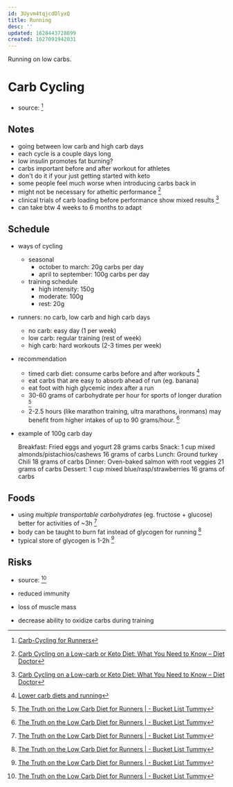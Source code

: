 ```yaml
---
id: 3Uyvm4tqjcdDlyxQ
title: Running
desc: ''
updated: 1628443728899
created: 1627091942031
---
```


Running on low carbs.

# Carb Cycling
- source: [^lc0]

## Notes
- going between low carb and high carb days
- each cycle is a couple days long
- low insulin promotes fat burning?
- carbs important before and after workout for athletes
- don't do it if your just getting started with keto
- some people feel much worse when introducing carbs back in 
- might not be necessary for atheltic performance [^1]
- clinical trials of carb loading before performance show mixed results [^1]
- can take btw 4 weeks to 6 months to adapt

## Schedule
- ways of cycling
  - seasonal
    - october to march: 20g carbs per day
    - april to september: 100g carbs per day
  - training schedule
    - high intensity: 150g
    - moderate: 100g
    - rest: 20g

- runners: no carb, low carb and high carb days
  - no carb: easy day (1 per week)
  - low carb: regular training (rest of week)
  - high carb: hard workouts (2-3 times per week)
- recommendation
  - timed carb diet: consume carbs before and after workouts [^lc1]
  - eat carbs that are easy to absorb ahead of run (eg. banana)
  - eat foot with high glycemic index after a run
  -  30-60 grams of carbohydrate per hour for sports of longer duration [^lc2]
  -  2-2.5 hours (like marathon training, ultra marathons, ironmans) may benefit from higher intakes of up to 90 grams/hour. [^lc2]

- example of 100g carb day

  Breakfast:	Fried eggs and yogurt	28 grams carbs
  Snack:	1 cup mixed almonds/pistachios/cashews	16 grams of carbs
  Lunch:	Ground turkey Chili	18 grams of carbs
  Dinner:	Oven-baked salmon with root veggies	21 grams of carbs
  Dessert:	1 cup mixed blue/rasp/strawberries	16 grams of carbs


## Foods
- using *multiple transportable carbohydrates* (eg. fructose + glucose) better for activities of ~3h [^lc2]
- body can be taught to burn fat instead of glycogen for running [^lc2]
- typical store of glycogen is 1-2h [^lc2]

## Risks
- source: [^lc2]

- reduced immunity
- loss of muscle mass
- decrease ability to oxidize carbs during training 



[^lc0]: [Carb-Cycling for Runners](https://runnersconnect.net/coach-corner/carb-cycling-for-runners-the-alternative-to-low-carb-diets/)
[^lc1]: [Lower carb diets and running](https://www.womensrunning.co.uk/health/nutrition/low-carb-diets-running/)
[^lc2]: [The Truth on the Low Carb Diet for Runners | - Bucket List Tummy](https://www.bucketlisttummy.com/low-carb-diet-for-runners/)
[^lc3]: [Low Carb Improves Ultra-Runner's Performance and Health - Diet Doctor](https://www.dietdoctor.com/low-carb-improves-ultra-runners-performance-and-health)
[^1]: [Carb Cycling on a Low-carb or Keto Diet: What You Need to Know – Diet Doctor](https://www.dietdoctor.com/low-carb/carb-cycling)
